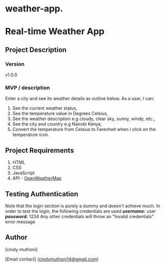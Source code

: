 # weather-app.
# Real-time Weather App

## Project Description
### Version
v1.0.0

### MVP / description
Enter a city and see its weather details as outline below. As a user, I can:
1. See the current weather status,
2. See the temperature value in Degrees Celsius,
4. See the weather description e.g cloudy, clear sky, sunny, windy, etc.,
5. See the city and country e.g Nairobi Kenya,
6. Convert the temperature from Celsius to Farenheit when I click on the temperature icon.

## Project Requirements
1. HTML
2. CSS
3. JavaScript
4. API - [OpenWeatherMap](https://openweathermap.org/current)

## Testing Authentication
Note that the login section is purely a dummy and doesn't achieve much. In order to test the login, the following credentials are used
***username:*** user
***password:*** 1234
Any other credentials will throw an "Invalid credentials" error message



## Author
[cindy muthoni]


[Email contact] (cindymuthoni14@gmail.com)
